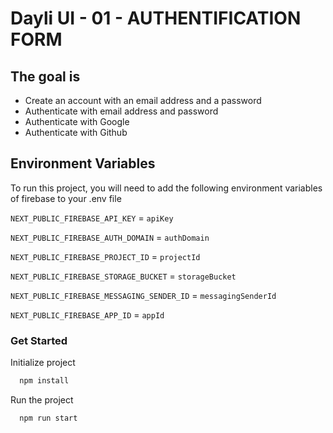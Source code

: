 # Dayli UI - 01 - AUTHENTIFICATION FORM

## The goal is

- Create an account with an email address and a password
- Authenticate with email address and password
- Authenticate with Google
- Authenticate with Github

## Environment Variables

To run this project, you will need to add the following environment variables of firebase to your .env file

`NEXT_PUBLIC_FIREBASE_API_KEY` = `apiKey`

`NEXT_PUBLIC_FIREBASE_AUTH_DOMAIN` = `authDomain`

`NEXT_PUBLIC_FIREBASE_PROJECT_ID` = `projectId`

`NEXT_PUBLIC_FIREBASE_STORAGE_BUCKET` = `storageBucket`

`NEXT_PUBLIC_FIREBASE_MESSAGING_SENDER_ID` = `messagingSenderId`

`NEXT_PUBLIC_FIREBASE_APP_ID` = `appId`

### Get Started

Initialize project

```bash
  npm install
```

Run the project

```bash
  npm run start
```

